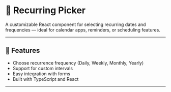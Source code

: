# 📅 Recurring Picker

A customizable React component for selecting recurring dates and frequencies — ideal for calendar apps, reminders, or scheduling features.

---

## 🚀 Features

- Choose recurrence frequency (Daily, Weekly, Monthly, Yearly)
- Support for custom intervals
- Easy integration with forms
- Built with TypeScript and React
  
---
